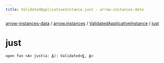 ```yaml
---
title: ValidatedApplicativeInstance.just - arrow-instances-data
---
```


[arrow-instances-data](../../index.html) / [arrow.instances](../index.html) / [ValidatedApplicativeInstance](index.html) / [just](./just.html)

# just

`open fun <A> just(a: `[`A`](just.html#A)`): Validated<`[`E`](index.html#E)`, `[`A`](just.html#A)`>`
